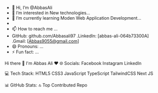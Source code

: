 - 👋 Hi, I’m @AbbasAli
- 👀 I’m interested in New technologies...
- 🌱 I’m currently learning Moden Web Application Development...
- 
- 📫 How to reach me ...
- GitHub: github.com/Abbasali97
 .LinkedIn: [abbas-ali-064b73300A]
 .Gmail: [Abbas9055@gmail.com]
- 😄 Pronouns: ...
- ⚡ Fun fact: ...

<!---
AbbasAli97/AbbasAli97 is a ✨ special ✨ repository because its `README.md` (this file) appears on your GitHub profile.
You can click the Preview link to take a look at your changes.
--->
Hi there 👋 I'm Abbas Ali ❤️
🌐 Socials:
Facebook Instagram LinkedIn

💻 Tech Stack:
HTML5 CSS3 JavaScript TypeScript TailwindCSS Next JS

📊 GitHub Stats:
🔝 Top Contributed Repo
